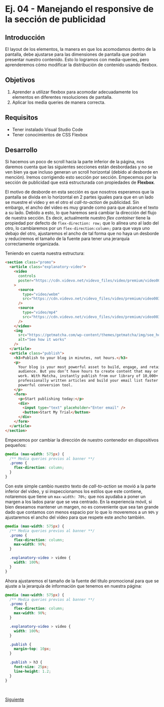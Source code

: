 # Ej. 04 - Manejando el responsive de la sección de publicidad

## Introducción
El layout de los elementos, la manera en que los acomodamos dentro de la pantalla, debe ajustarse para las dimensiones de pantalla que podrían presentar nuestro contenido. Esto lo logramos con media-queries, pero aprenderemos cómo modificar la distribución de contenido usando flexbox.

## Objetivos
1. Aprender a utilizar flexbox para acomodar adecuadamente los elementos en diferentes resoluciones de pantalla.
2. Aplicar los media queries de manera correcta.

## Requisitos
- Tener instalado Visual Studio Code
- Tener conocimientos de CSS Flexbox

## Desarrollo

Si hacemos un poco de scroll hacia la parte inferior de la página, nos daremos
cuenta que las siguientes secciones están desbordadas y no se ven bien ya que
incluso generan un scroll horizontal (debido al desborde en mención). Iremos
corrigiendo esto sección por sección. Empecemos por la sección de publicidad que
está estructurada con propiedades de **Flexbox**.

El motivo de desborde en esta sección es que nosotros esperamos que la pantalla
se divida en lo horizontal en 2 partes iguales para que en un lado se
muestre el video y en el otro el _call-to-action_ de publicidad. Sin embargo, el
ancho del video es muy grande como para que alcance el texto a su lado. Debido
a esto, lo que haremos será cambiar la dirección del flujo de nuestra sección.
Es decir, actualmente nuestro _flex container_ tiene la propiedad por defecto
de `flex-direction: row;` que lo alínea uno al lado del otro, lo cambiaremos por
un `flex-direction:column;` para que vaya uno debajo del otro, ajustaremos el
ancho de tal forma que no haya un desborde y reduciremos el tamaño de la fuente
para tener una jerarquía correctamente organizada.

Teniendo en cuenta nuestra estructura:

```html
<section class="promo">
  <article class="explanatory-video">
    <video
      controls
      poster="https://cdn.videvo.net/videvo_files/video/premium/video0036/thumbnails/computer_code00_small.jpg"
    >
      <source
        type="video/webm"
        src="https://cdn.videvo.net/videvo_files/video/premium/video0036/small_watermarked/computer_code00_preview.webm"
      />
      <source
        type="video/mp4"
        src="https://cdn.videvo.net/videvo_files/video/premium/video0036/small_watermarked/computer_code00_preview.mp4"
      />
    </video>
    <img
      src="https://getmatcha.com/wp-content/themes/getmatcha/img/see_how_it_works.png"
      alt="See how it works"
    />
  </article>
  <article class="publish">
    <h3>Publish to your blog in minutes, not hours.</h3>
    <p>
      Your blog is your most powerful asset to build, engage, and retain a loyal
      audience. But you don’t have hours to create content that may or may not
      work. With Matcha, instantly publish from our library of 10,000+
      professionally written articles and build your email list faster with our
      powerful conversion tool.
    </p>
    <form>
      <p>Start publishing today:</p>
      <div>
        <input type="text" placeholder="Enter email" />
        <button>Start My Trial</button>
      </div>
    </form>
  </article>
</section>
```

Empecemos por cambiar la dirección de nuestro contenedor en dispositivos
pequeños:

```css
@media (max-width: 575px) {
  /** Media queries previos al banner **/
  .promo {
    flex-direction: column;
  }
}
```

Con este simple cambio nuestro texto de _call-to-action_ se movió a la parte
inferior del video, y si inspeccionamos los estilos que este contiene,
notaremos que tiene un `max-width: 70%;` que nos ayudaba a poner un margen a los
lados parar que se vea centrado. En la experiencia móvil, si bien deseamos
mantener un margen, no es conveniente que sea tan grande dado que contamos con menos
espacio por lo que lo moveremos a un `90%` y ajustaremos el ancho del video para
que respete este ancho también.

```css
@media (max-width: 575px) {
  /** Media queries previos al banner **/
  .promo {
    flex-direction: column;
    max-width: 90%;
  }

  .explanatory-video > video {
    width: 100%;
  }
}
```

Ahora ajustaremos el tamaño de la fuente del título promocional para que se
ajuste a la jerarquía de información que tenemos en nuestra página:

```css
@media (max-width: 575px) {
  /** Media queries previos al banner **/
  .promo {
    flex-direction: column;
    max-width: 90%;
  }

  .explanatory-video > video {
    width: 100%;
  }

  .publish {
    margin-top: 10px;
  }

  .publish > h3 {
    font-size: 25px;
    line-height: 1.2;
  }
}
```
<br/>

[Siguiente](../reto-04/README.md)